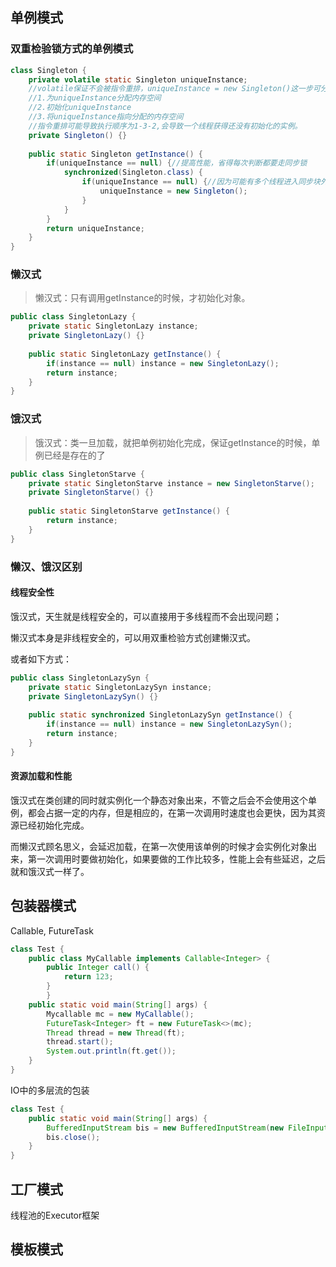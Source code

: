 ## 单例模式

### 双重检验锁方式的单例模式

```java
class Singleton {
  	private volatile static Singleton uniqueInstance;
  	//volatile保证不会被指令重排，uniqueInstance = new Singleton()这一步可分为三小步
  	//1.为uniqueInstance分配内存空间
  	//2.初始化uniqueInstance
  	//3.将uniqueInstance指向分配的内存空间
  	//指令重排可能导致执行顺序为1-3-2,会导致一个线程获得还没有初始化的实例。
  	private Singleton() {}
  
  	public static Singleton getInstance() {
      	if(uniqueInstance == null) {//提高性能，省得每次判断都要走同步锁
          	synchronized(Singleton.class) {
              	if(uniqueInstance == null) {//因为可能有多个线程进入同步块外的if，同步块内还需要再判断一次，以保证单例
                  	uniqueInstance = new Singleton();
                }
            }
        }
      	return uniqueInstance;
    }
}
```



### 懒汉式

> 懒汉式：只有调用getInstance的时候，才初始化对象。

```java
public class SingletonLazy {
  	private static SingletonLazy instance;
  	private SingletonLazy() {}
  
  	public static SingletonLazy getInstance() {
      	if(instance == null) instance = new SingletonLazy();
      	return instance;
    }
}
```





### 饿汉式

> 饿汉式：类一旦加载，就把单例初始化完成，保证getInstance的时候，单例已经是存在的了

```java
public class SingletonStarve {
  	private static SingletonStarve instance = new SingletonStarve();
  	private SingletonStarve() {}
  	
  	public static SingletonStarve getInstance() {
      	return instance;
    }
}
```



### 懒汉、饿汉区别

#### 线程安全性

饿汉式，天生就是线程安全的，可以直接用于多线程而不会出现问题；

懒汉式本身是非线程安全的，可以用双重检验方式创建懒汉式。

或者如下方式：

```java
public class SingletonLazySyn {
  	private static SingletonLazySyn instance;
  	private SingletonLazySyn() {}
  	
  	public static synchronized SingletonLazySyn getInstance() {
      	if(instance == null) instance = new SingletonLazySyn();
      	return instance;
    }
}
```





#### 资源加载和性能

饿汉式在类创建的同时就实例化一个静态对象出来，不管之后会不会使用这个单例，都会占据一定的内存，但是相应的，在第一次调用时速度也会更快，因为其资源已经初始化完成。

而懒汉式顾名思义，会延迟加载，在第一次使用该单例的时候才会实例化对象出来，第一次调用时要做初始化，如果要做的工作比较多，性能上会有些延迟，之后就和饿汉式一样了。




## 包装器模式

Callable, FutureTask

```java
class Test {
  	public class MyCallable implements Callable<Integer> {
  		public Integer call() {
      		return 123;
    	}
		}
  	public static void main(String[] args) {
      	Mycallable mc = new MyCallable();
      	FutureTask<Integer> ft = new FutureTask<>(mc);
      	Thread thread = new Thread(ft);
      	thread.start();
      	System.out.println(ft.get());
    }
}
```



IO中的多层流的包装

```java
class Test {
  	public static void main(String[] args) {
      	BufferedInputStream bis = new BufferedInputStream(new FileInputStream());
      	bis.close();
    }
}
```





## 工厂模式

线程池的Executor框架



## 模板模式

